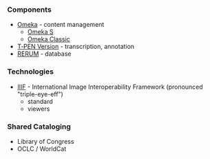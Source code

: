### Components

* [Omeka](https://omeka.org/) - content management
  * [Omeka S](https://omeka.org/s/)
  * [Omeka Classic](https://omeka.org/classic/)
* [T‑PEN Version](http://t-pen.org/TPEN/) - transcription, annotation
* [RERUM](http://rerum.io/) - database

### Technologies

* [IIIF](http://iiif.io/) - International Image Interoperability Framework (pronounced "triple-eye-eff")
  * standard
  * viewers

### Shared Cataloging

* Library of Congress
* OCLC / WorldCat
